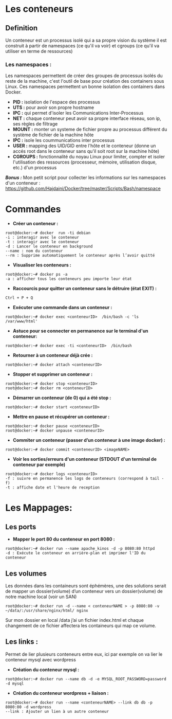 # Les conteneurs

## Definition

Un conteneur est un processus isolé qui a sa propre vision du système il est construit à partir de namespaces (ce qu'il va voir) et cgroups (ce qu'il va utiliser en terme de ressources)

### Les namespaces :
Les namespaces permettent de créer des groupes de processus isolés du reste de la machine, c'est l'outil de base pour création des containers sous Linux. Ces namespaces permettent un bonne isolation des containers dans Docker.

- **PID :** isolation de l'espace des processus
- **UTS :** pour avoir son propre hostname
- **IPC :** qui permet d'isoler les Communications Inter-Processus
- **NET :** chaque conteneur peut avoir sa propre interface réseau, son ip, ses règles de filtrage
- **MOUNT :** monter un systeme de fichier propre au processus différent du système de fichier de la machine hôte
- **IPC :** isole les coummunications inter processus
- **USER :** mapping des UID/GID entre l'hôte et le conteneur (donne un accés root dans le conteneur sans qu'il soit root sur la machine hôte)
- **CGROUPS :** fonctionnalité du noyau Linux pour limiter, compter et isoler l'utilisation des ressources (processeur, mémoire, utilisation disque, etc.) d'un processus

***Bonus :*** Mon petit script pour collecter les informations sur les namespaces d'un conteneur : https://github.com/Hajdaini/Docker/tree/master/Scripts/Bash/namespace


# Commandes

- **Créer un conteneur :**
```
root@docker:~# docker  run -ti debian
-i : interagir avec le conteneur
-t : interagir avec le conteneur
-d : Lancer le conteneur en background
--name : nom du conteneur
--rm : Supprime automatiquement le conteneur après l’avoir quitté
```

- **Visualiser les conteneurs :**
```
root@docker:~# docker ps -a
-a : afficher tous les conteneurs peu importe leur état
```

- **Raccourcis pour quitter un conteneur sans le détruire (état EXIT) :**
```
Ctrl + P + Q
```

- **Exécuter une commande dans un conteneur :**
```
root@docker:~# docker exec <conteneurID>  /bin/bash -c 'ls /var/www/html'
```

- **Astuce pour se connecter en permanence sur le terminal d'un conteneur:**
```
root@docker:~# docker exec -ti <conteneurID>  /bin/bash 
```

- **Retourner à un conteneur déjà crée :**
```
root@docker:~# docker attach <conteneurID> 
```

- **Stopper et supprimer un conteneur :**
```
root@docker:~# docker stop <conteneurID> 
root@docker:~# docker rm <conteneurID> 
```

- **Démarrer un conteneur (de 0) qui a été stop :**
```
root@docker:~# docker start <conteneurID> 
```

- **Mettre en pause et récupérer un conteneur :**
```
root@docker:~# docker pause <conteneurID> 
root@docker:~# docker unpause <conteneurID> 
```

- **Commiter un conteneur (passer d’un conteneur à une image docker) :**
```
root@docker:~# docker commit <conteneurID> <imageNAME>
```

- **Voir les sorties/erreurs d'un conteneur (STDOUT d'un terminal de conteneur par exemple)**
```
root@docker:~# docker logs <conteneurID>
-f : suivre en permanence les logs de conteneurs (correspond à tail -f)
-t : affiche date et l'heure de reception
```

# Les Mappages:

## Les ports

- **Mapper le port 80 du conteneur en port 8080 :**
```
root@docker:~# docker run --name apache_kinos -d -p 8080:80 httpd
-d : Exécute le conteneur en arrière-plan et imprimer l'ID du conteneur
```

## Les volumes

Les données dans les containeurs sont éphémères, une des solutions serait de mapper un dossier(volume) d’un conteneur vers un dossier(volume) de notre machine local (voir un SAN)
```
root@docker:~# docker run -d --name < conteneurNAME > -p 8080:80 -v ~/data/:/usr/share/nginx/html/ nginx
```
Sur mon dossier en local /data j’ai un fichier index.html et chaque changement de ce fichier affectera les containeurs qui map ce volume.



## Les links :

Permet de lier plusieurs conteneurs entre eux, ici par exemple on va lier le conteneur mysql avec wordpress

- **Création du conteneur mysql :**
```
root@docker:~# docker run --name db -d -e MYSQL_ROOT_PASSWORD=password -d mysql
```

- **Création du conteneur wordpress + liaison :**
```
root@docker:~# docker run --name <conteneurNAME> --link db db -p 8080:80 -d wordpress
--link : Ajouter un lien à un autre conteneur
```
